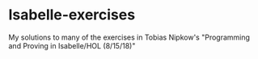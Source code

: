 # Isabelle-exercises
My solutions to many of the exercises in Tobias Nipkow's "Programming and Proving in Isabelle/HOL (8/15/18)"
